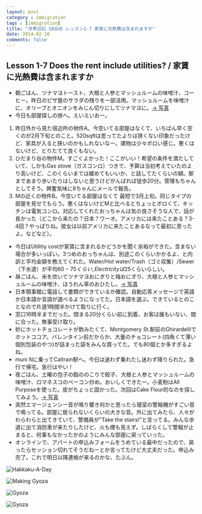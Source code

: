 ```yaml
---
layout: post
category : immigration
tags : [immigration]
title: "浮草日記 10日め レッスン1-7 家賃に光熱費は含まれますか"
date: 2014-02-10
comments: false
---
```


## Lesson 1-7 Does the rent include utilities? / 家賃に光熱費は含まれますか

* 朝ごはん、ツナマヨトースト、大根と人参とマッシュルームの味噌汁、コーヒー。昨日のピザ屋のサラダの残りを一部活用。マッシュルームを味噌汁に、オリーブとオニオンをみじん切りにしてツナマヨに。[-> 写真](http://instagram.com/p/kQGKjMlDbF/)&nbsp; 
* 今日も部屋探しの旅へ。えいえいおー。 &nbsp; 
 1. 昨日外から見た宿近所の物件A。今空いてる部屋はなくて、いちばん早く空くのが2月下旬とのこと。520sqftは思ってたよりは狭くない印象だったけど、家具が入ると狭いのかもしれないなー。建物は少々ボロい感じ。悪くはないけど、とりたてて良くもない。
 2. ひだまり谷の物件M。すごくよかった！ここがいい！希望の条件を満たしていて、しかもGas stove（ガスコンロ）つきで、予算は当初考えていたのより高いけど、このくらいまでは緩めてもいいか、と話してたくらいの額。駅まであまり歩いたりはしないと思うけどがんばれば徒歩20分。管理もちゃんとしてそう。興奮気味に8ちゃんにメールで報告。
 3. Mの近くの物件B。今空いてる部屋はなくて 最短で3月上旬。同じタイプの部屋を見せてもらう。悪くはないけどMと比べるとちょっとボロくて、キッチンは電気コンロ。対応してくれたおっちゃんは気の良さそうな人で、話が長かった（どこから来たの？日本？ワーオ。アメリカには来たことある？3-4回？やっぱりね。彼女は以前アメリカに来たことあるなって最初に思ったよ。などなど）。
* 今日はUtilitiy costが家賃に含まれるかどうかを聞く余裕ができた。含まない場合が多いっぽい。3つめのおっちゃんは、別途このくらいかかるよ、と内訳と平均金額を教えてくれた。Water/Hot water/Trash（ゴミ収集）/Sewer（下水道）が平均$60-75くらい, Electricityは$25くらいらしい。
* 昼ごはん、米を炊いてツナマヨおにぎりと梅おにぎり、大根と人参とマッシュルームの味噌汁、ほうれん草のおひたし。[-> 写真](http://instagram.com/p/kQGSpulDbW/)&nbsp; 
* 日本領事館に電話して書類ができているか確認。自動応答メッセージで英語か日本語か言語が選べるようになってた。日本語を選ぶ。できているとのことなので片道1時間半かけて取りに行く。&nbsp; 
* 窓口16時半までだった。閉まる20分くらい前に到着、お客は誰もいない、間に合った。無事受け取り。&nbsp; 
* 妙にホットチョコレートが飲みたくて、Montgomery St.駅前のGhirardelliでホットココア。バレンタイン前だからか、大量のチョコレート(四角くて薄い個別包装のやつ)が詰まった袋をみんな買ってた。でも80個とか多すぎるよね。&nbsp; 
* muni Nに乗ってCaltrain駅へ。今日は迷わず乗れたし迷わず降りられた。急行で帰宅。急行はやい！&nbsp; 
* 夜ごはん、土曜の包子の餡ののこりで餃子、大根と人参とマッシュルームの味噌汁、ロマネスコのベーコン炒め。おいしくできたー。小麦粉はAll Purposeを使った。皮がちょっと固かった。次回はCake Flour的なのを探してみよう。[-> 写真](http://instagram.com/p/kQvhVslDSU/) 
* 突然エマージェンシー音が鳴り響き何かと思ったら寝室の警報機がすごい音で鳴ってる。部屋に居られないくらいの大きな音。外に出てみたら、人々がわらわらと出てきていて、警備員が"Take the stairs!"と言ってる。みんな歩道に出て消防車が来たりしたけど、火も煙も見えず。しばらくして警報が止まると、何事もなかったかのようにみんな部屋に戻っていった。&nbsp; 
* オンラインで、アパートの申込みフォームをうめている最中だったので、戻ったらセッション切れてそうだねーとか言ってたけど大丈夫だった。申込み完了。これで明日以降連絡が来るのかな、たぶん。&nbsp; 


![Hakkaku-A-Day](https://lh6.googleusercontent.com/-qLxAu-CGAns/Uvq3OzNFIDI/AAAAAAAB44U/FR9zviMVPew/w620-h465-no/P1150259.JPG)

![Making Gyoza](https://lh3.googleusercontent.com/-1-vvh9sFKeU/Uvme0-bb9DI/AAAAAAAB4mE/XTRJQJoI0X0/w620-h465-no/P1150241.JPG)

![Gyoza](https://lh4.googleusercontent.com/-FKHcy4_4pH4/UvmezmuVhEI/AAAAAAAB4l4/46tjg0Wjrso/w620-h465-no/P1150248.JPG)

![Gyoza](https://lh3.googleusercontent.com/-SczgzFW54LY/Uvmeuxk72jI/AAAAAAAB4lU/TpU-6SgIMjE/w620-h465-no/P1150254.JPG)
